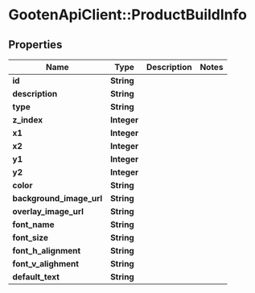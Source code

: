# GootenApiClient::ProductBuildInfo

## Properties
Name | Type | Description | Notes
------------ | ------------- | ------------- | -------------
**id** | **String** |  | 
**description** | **String** |  | 
**type** | **String** |  | 
**z_index** | **Integer** |  | 
**x1** | **Integer** |  | 
**x2** | **Integer** |  | 
**y1** | **Integer** |  | 
**y2** | **Integer** |  | 
**color** | **String** |  | 
**background_image_url** | **String** |  | 
**overlay_image_url** | **String** |  | 
**font_name** | **String** |  | 
**font_size** | **String** |  | 
**font_h_alignment** | **String** |  | 
**font_v_alighment** | **String** |  | 
**default_text** | **String** |  | 



